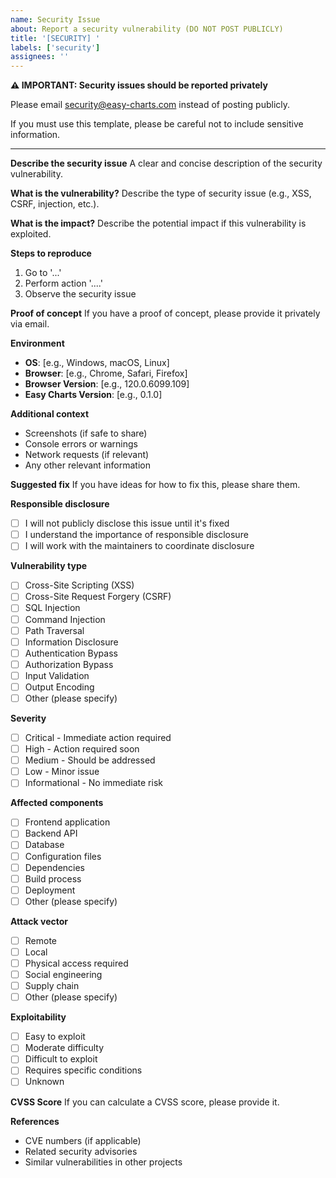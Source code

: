 ```yaml
---
name: Security Issue
about: Report a security vulnerability (DO NOT POST PUBLICLY)
title: '[SECURITY] '
labels: ['security']
assignees: ''
---
```


**⚠️ IMPORTANT: Security issues should be reported privately**

Please email security@easy-charts.com instead of posting publicly.

If you must use this template, please be careful not to include sensitive information.

---

**Describe the security issue**
A clear and concise description of the security vulnerability.

**What is the vulnerability?**
Describe the type of security issue (e.g., XSS, CSRF, injection, etc.).

**What is the impact?**
Describe the potential impact if this vulnerability is exploited.

**Steps to reproduce**
1. Go to '...'
2. Perform action '....'
3. Observe the security issue

**Proof of concept**
If you have a proof of concept, please provide it privately via email.

**Environment**
- **OS**: [e.g., Windows, macOS, Linux]
- **Browser**: [e.g., Chrome, Safari, Firefox]
- **Browser Version**: [e.g., 120.0.6099.109]
- **Easy Charts Version**: [e.g., 0.1.0]

**Additional context**
- Screenshots (if safe to share)
- Console errors or warnings
- Network requests (if relevant)
- Any other relevant information

**Suggested fix**
If you have ideas for how to fix this, please share them.

**Responsible disclosure**
- [ ] I will not publicly disclose this issue until it's fixed
- [ ] I understand the importance of responsible disclosure
- [ ] I will work with the maintainers to coordinate disclosure

**Vulnerability type**
- [ ] Cross-Site Scripting (XSS)
- [ ] Cross-Site Request Forgery (CSRF)
- [ ] SQL Injection
- [ ] Command Injection
- [ ] Path Traversal
- [ ] Information Disclosure
- [ ] Authentication Bypass
- [ ] Authorization Bypass
- [ ] Input Validation
- [ ] Output Encoding
- [ ] Other (please specify)

**Severity**
- [ ] Critical - Immediate action required
- [ ] High - Action required soon
- [ ] Medium - Should be addressed
- [ ] Low - Minor issue
- [ ] Informational - No immediate risk

**Affected components**
- [ ] Frontend application
- [ ] Backend API
- [ ] Database
- [ ] Configuration files
- [ ] Dependencies
- [ ] Build process
- [ ] Deployment
- [ ] Other (please specify)

**Attack vector**
- [ ] Remote
- [ ] Local
- [ ] Physical access required
- [ ] Social engineering
- [ ] Supply chain
- [ ] Other (please specify)

**Exploitability**
- [ ] Easy to exploit
- [ ] Moderate difficulty
- [ ] Difficult to exploit
- [ ] Requires specific conditions
- [ ] Unknown

**CVSS Score**
If you can calculate a CVSS score, please provide it.

**References**
- CVE numbers (if applicable)
- Related security advisories
- Similar vulnerabilities in other projects
